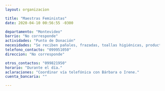 ```yaml
---
layout: organizacion

title: "Maestras Feministas"
date: 2020-04-10 00:56:55 -0300

departamento: "Montevideo"
barrio: "No corresponde"
actividades: "Punto de Donación"
necesidades: "Se reciben pañales, frazadas, toallas higiénicas, productos de limpieza y aseo personal, alimentos no perecederos."
telefono_contacto: "099951050"
direccion: "No corresponde"

otros_contactos: "099821950"
horario: "Durante el día."
aclaraciones: "Coordinar vía telefónica con Bárbara o Irene."
cuenta_bancaria: ""

---
```

